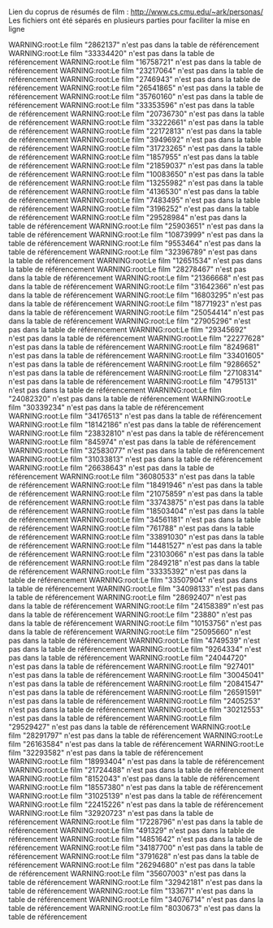 Lien du coprus de résumés de film : http://www.cs.cmu.edu/~ark/personas/
Les fichiers ont été séparés en plusieurs parties pour faciliter la mise en ligne

WARNING:root:Le film "2862137" n'est pas dans la table de référencement
WARNING:root:Le film "33334420" n'est pas dans la table de référencement
WARNING:root:Le film "16758721" n'est pas dans la table de référencement
WARNING:root:Le film "23217064" n'est pas dans la table de référencement
WARNING:root:Le film "2746943" n'est pas dans la table de référencement
WARNING:root:Le film "26541865" n'est pas dans la table de référencement
WARNING:root:Le film "35760160" n'est pas dans la table de référencement
WARNING:root:Le film "33353596" n'est pas dans la table de référencement
WARNING:root:Le film "20736730" n'est pas dans la table de référencement
WARNING:root:Le film "33222661" n'est pas dans la table de référencement
WARNING:root:Le film "22172813" n'est pas dans la table de référencement
WARNING:root:Le film "3949692" n'est pas dans la table de référencement
WARNING:root:Le film "31723265" n'est pas dans la table de référencement
WARNING:root:Le film "1857955" n'est pas dans la table de référencement
WARNING:root:Le film "21859037" n'est pas dans la table de référencement
WARNING:root:Le film "10083650" n'est pas dans la table de référencement
WARNING:root:Le film "13255982" n'est pas dans la table de référencement
WARNING:root:Le film "4136530" n'est pas dans la table de référencement
WARNING:root:Le film "7483495" n'est pas dans la table de référencement
WARNING:root:Le film "3196252" n'est pas dans la table de référencement
WARNING:root:Le film "29528984" n'est pas dans la table de référencement
WARNING:root:Le film "25903651" n'est pas dans la table de référencement
WARNING:root:Le film "10873999" n'est pas dans la table de référencement
WARNING:root:Le film "9553464" n'est pas dans la table de référencement
WARNING:root:Le film "32396789" n'est pas dans la table de référencement
WARNING:root:Le film "12651534" n'est pas dans la table de référencement
WARNING:root:Le film "28278467" n'est pas dans la table de référencement
WARNING:root:Le film "21366668" n'est pas dans la table de référencement
WARNING:root:Le film "31642366" n'est pas dans la table de référencement
WARNING:root:Le film "16803295" n'est pas dans la table de référencement
WARNING:root:Le film "18771923" n'est pas dans la table de référencement
WARNING:root:Le film "25054414" n'est pas dans la table de référencement
WARNING:root:Le film "27905296" n'est pas dans la table de référencement
WARNING:root:Le film "29345692" n'est pas dans la table de référencement
WARNING:root:Le film "22277628" n'est pas dans la table de référencement
WARNING:root:Le film "8249681" n'est pas dans la table de référencement
WARNING:root:Le film "33401605" n'est pas dans la table de référencement
WARNING:root:Le film "9286652" n'est pas dans la table de référencement
WARNING:root:Le film "27108314" n'est pas dans la table de référencement
WARNING:root:Le film "4795131" n'est pas dans la table de référencement
WARNING:root:Le film "24082320" n'est pas dans la table de référencement
WARNING:root:Le film "30339234" n'est pas dans la table de référencement
WARNING:root:Le film "34176513" n'est pas dans la table de référencement
WARNING:root:Le film "18142186" n'est pas dans la table de référencement
WARNING:root:Le film "23832810" n'est pas dans la table de référencement
WARNING:root:Le film "845974" n'est pas dans la table de référencement
WARNING:root:Le film "32583077" n'est pas dans la table de référencement
WARNING:root:Le film "31033813" n'est pas dans la table de référencement
WARNING:root:Le film "26638643" n'est pas dans la table de référencement
WARNING:root:Le film "36080533" n'est pas dans la table de référencement
WARNING:root:Le film "18491946" n'est pas dans la table de référencement
WARNING:root:Le film "21075859" n'est pas dans la table de référencement
WARNING:root:Le film "33743875" n'est pas dans la table de référencement
WARNING:root:Le film "18503404" n'est pas dans la table de référencement
WARNING:root:Le film "34561181" n'est pas dans la table de référencement
WARNING:root:Le film "761788" n'est pas dans la table de référencement
WARNING:root:Le film "33891030" n'est pas dans la table de référencement
WARNING:root:Le film "14481527" n'est pas dans la table de référencement
WARNING:root:Le film "23103066" n'est pas dans la table de référencement
WARNING:root:Le film "2849218" n'est pas dans la table de référencement
WARNING:root:Le film "33335392" n'est pas dans la table de référencement
WARNING:root:Le film "33507904" n'est pas dans la table de référencement
WARNING:root:Le film "34098133" n'est pas dans la table de référencement
WARNING:root:Le film "28692407" n'est pas dans la table de référencement
WARNING:root:Le film "24158389" n'est pas dans la table de référencement
WARNING:root:Le film "23880" n'est pas dans la table de référencement
WARNING:root:Le film "10153756" n'est pas dans la table de référencement
WARNING:root:Le film "25095660" n'est pas dans la table de référencement
WARNING:root:Le film "4749539" n'est pas dans la table de référencement
WARNING:root:Le film "9264334" n'est pas dans la table de référencement
WARNING:root:Le film "24044720" n'est pas dans la table de référencement
WARNING:root:Le film "927401" n'est pas dans la table de référencement
WARNING:root:Le film "30045041" n'est pas dans la table de référencement
WARNING:root:Le film "20841547" n'est pas dans la table de référencement
WARNING:root:Le film "26591591" n'est pas dans la table de référencement
WARNING:root:Le film "2405253" n'est pas dans la table de référencement
WARNING:root:Le film "30212553" n'est pas dans la table de référencement
WARNING:root:Le film "29529427" n'est pas dans la table de référencement
WARNING:root:Le film "28291797" n'est pas dans la table de référencement
WARNING:root:Le film "26163584" n'est pas dans la table de référencement
WARNING:root:Le film "32293582" n'est pas dans la table de référencement
WARNING:root:Le film "18993404" n'est pas dans la table de référencement
WARNING:root:Le film "21724488" n'est pas dans la table de référencement
WARNING:root:Le film "8152043" n'est pas dans la table de référencement
WARNING:root:Le film "18557380" n'est pas dans la table de référencement
WARNING:root:Le film "31025139" n'est pas dans la table de référencement
WARNING:root:Le film "22415226" n'est pas dans la table de référencement
WARNING:root:Le film "32920723" n'est pas dans la table de référencement
WARNING:root:Le film "17228796" n'est pas dans la table de référencement
WARNING:root:Le film "491329" n'est pas dans la table de référencement
WARNING:root:Le film "14851642" n'est pas dans la table de référencement
WARNING:root:Le film "34187700" n'est pas dans la table de référencement
WARNING:root:Le film "3791628" n'est pas dans la table de référencement
WARNING:root:Le film "26294680" n'est pas dans la table de référencement
WARNING:root:Le film "35607003" n'est pas dans la table de référencement
WARNING:root:Le film "32942181" n'est pas dans la table de référencement
WARNING:root:Le film "133671" n'est pas dans la table de référencement
WARNING:root:Le film "34076714" n'est pas dans la table de référencement
WARNING:root:Le film "8030673" n'est pas dans la table de référencement
